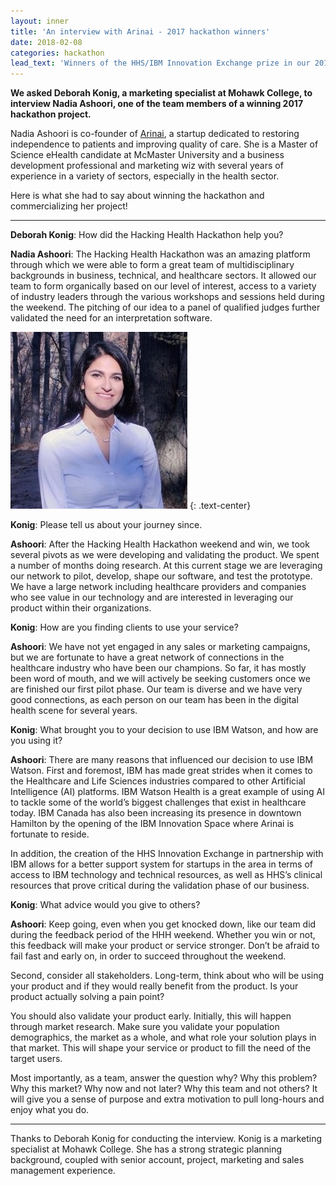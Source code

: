 ```yaml
---
layout: inner
title: 'An interview with Arinai - 2017 hackathon winners'
date: 2018-02-08
categories: hackathon
lead_text: 'Winners of the HHS/IBM Innovation Exchange prize in our 2017 Hackathon'
---
```


**We asked Deborah Konig, a marketing specialist at Mohawk College, to interview Nadia Ashoori, one of the team members of a winning 2017 hackathon project.**

Nadia Ashoori is co-founder of [Arinai](http://www.arinai.com), a startup dedicated to restoring independence to patients and improving quality of care. She is a Master of Science eHealth candidate at McMaster University and a business development professional and marketing wiz with several years of experience in a variety of sectors, especially in the health sector.

Here is what she had to say about winning the hackathon and commercializing her project!

***

**Deborah Konig**: How did the Hacking Health Hackathon help you?

**Nadia Ashoori**: The Hacking Health Hackathon was an amazing platform through which we were able to form a great team of multidisciplinary backgrounds in business, technical, and healthcare sectors. It allowed our team to form organically based on our level of interest, access to a variety of industry leaders through the various workshops and sessions held during the weekend. The pitching of our idea to a panel of qualified judges further validated the need for an interpretation software.

![hackathon 1](img/2018-02-08/nadia-ashoori.jpeg)
{: .text-center}

**Konig**: Please tell us about your journey since.

**Ashoori**: After the Hacking Health Hackathon weekend and win, we took several pivots as we were developing and validating the product. We spent a number of months doing research. At this current stage we are leveraging our network to pilot, develop, shape our software, and test the prototype. We have a large network including healthcare providers and companies who see value in our technology and are interested in leveraging our product within their organizations.

**Konig**: How are you finding clients to use your service?

**Ashoori**: We have not yet engaged in any sales or marketing campaigns, but we are fortunate to have a great network of connections in the healthcare industry who have been our champions. So far, it has mostly been word of mouth, and we will actively be seeking customers once we are finished our first pilot phase. Our team is diverse and we have very good connections, as each person on our team has been in the digital health scene for several years.

**Konig**: What brought you to your decision to use IBM Watson, and how are you using it?

**Ashoori**: There are many reasons that influenced our decision to use IBM Watson. First and foremost, IBM has made great strides when it comes to the Healthcare and Life Sciences industries compared to other Artificial Intelligence (AI) platforms. IBM Watson Health is a great example of using AI to tackle some of the world’s biggest challenges that exist in healthcare today. IBM Canada has also been increasing its presence in downtown Hamilton by the opening of the IBM Innovation Space where Arinai is fortunate to reside.

In addition, the creation of the HHS Innovation Exchange in partnership with IBM allows for a better support system for startups in the area in terms of access to IBM technology and technical resources, as well as HHS’s clinical resources that prove critical during the validation phase of our business.

**Konig**: What advice would you give to others?

**Ashoori**: Keep going, even when you get knocked down, like our team did during the feedback period of the HHH weekend. Whether you win or not, this feedback will make your product or service stronger. Don’t be afraid to fail fast and early on, in order to succeed throughout the weekend.

Second, consider all stakeholders. Long-term, think about who will be using your product and if they would really benefit from the product. Is your product actually solving a pain point?

You should also validate your product early. Initially, this will happen through market research. Make sure you validate your population demographics, the market as a whole, and what role your solution plays in that market. This will shape your service or product to fill the need of the target users.

Most importantly, as a team, answer the question why? Why this problem? Why this market? Why now and not later? Why this team and not others? It will give you a sense of purpose and extra motivation to pull long-hours and enjoy what you do.

***

Thanks to Deborah Konig for conducting the interview. Konig is a marketing specialist at Mohawk College. She has a strong strategic planning background, coupled with senior account, project, marketing and sales management experience.
